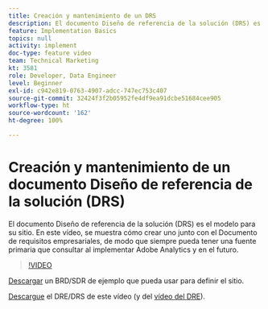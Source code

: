 ```yaml
---
title: Creación y mantenimiento de un DRS
description: El documento Diseño de referencia de la solución (DRS) es el modelo para su sitio. En este vídeo, se muestra cómo crear uno junto con el Documento de requisitos empresariales, de modo que siempre pueda tener una fuente primaria que consultar al implementar Adobe Analytics y en el futuro.
feature: Implementation Basics
topics: null
activity: implement
doc-type: feature video
team: Technical Marketing
kt: 3581
role: Developer, Data Engineer
level: Beginner
exl-id: c942e819-0763-4907-adcc-747ec753c407
source-git-commit: 32424f3f2b05952fe4df9ea91dcbe51684cee905
workflow-type: ht
source-wordcount: '162'
ht-degree: 100%

---
```


# Creación y mantenimiento de un documento Diseño de referencia de la solución (DRS)

El documento Diseño de referencia de la solución (DRS) es el modelo para su sitio. En este vídeo, se muestra cómo crear uno junto con el Documento de requisitos empresariales, de modo que siempre pueda tener una fuente primaria que consultar al implementar Adobe Analytics y en el futuro.

>[!VIDEO](https://video.tv.adobe.com/v/28754/?quality=12)

[Descargar](https://analytics.enablementadobe.com/files/brd-sdr-sample-template.xlsx) un BRD/SDR de ejemplo que pueda usar para definir el sitio.

[Descargue](https://analytics.enablementadobe.com/files/geometrixx-clothiers-brd-sdr.xlsx) el DRE/DRS de este vídeo (y del [vídeo del DRE](creating-a-business-requirements-document.md)).

